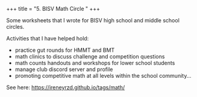 +++
title = "5. BISV Math Circle "
+++

Some worksheets that I wrote for BISV high school and middle school circles.
<!--more-->

Activities that I have helped hold:
* practice gut rounds for HMMT and BMT 
* math clinics to discuss challenge and competition questions
* math counts handouts and workshops for lower school students
* manage club discord server and profile
* promoting competitive math at all levels within the school community...


See here: https://ireneyrzd.github.io/tags/math/
